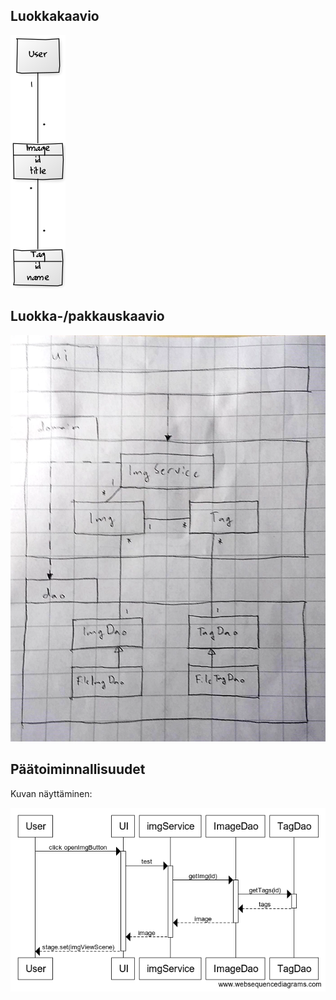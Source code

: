 ## Luokkakaavio

![Luokkakaavio](https://raw.githubusercontent.com/joonaoko/ot-harjoitustyo/master/dokumentointi/kuvat/luokkakaavio.png)

## Luokka-/pakkauskaavio

![Pakkauskaavio](https://raw.githubusercontent.com/joonaoko/ot-harjoitustyo/master/dokumentointi/kuvat/luokkapakkauskaavio.png)

## Päätoiminnallisuudet

Kuvan näyttäminen:

![Open Image Sekvenssikaavio](https://raw.githubusercontent.com/joonaoko/ot-harjoitustyo/master/dokumentointi/kuvat/openimg-sekvenssikaavio.png)
